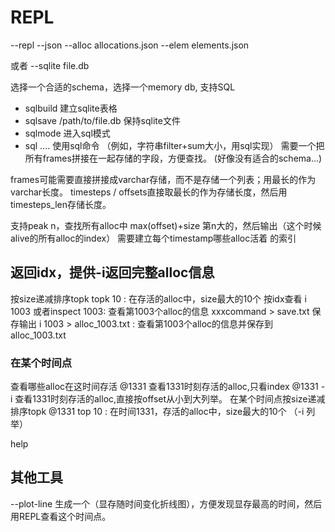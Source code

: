 # REPL
--repl
--json --alloc allocations.json --elem elements.json

或者
--sqlite file.db

选择一个合适的schema，选择一个memory db, 支持SQL
- sqlbuild 建立sqlite表格
- sqlsave /path/to/file.db 保持sqlite文件
- sqlmode 进入sql模式
- sql .... 使用sql命令
（例如，字符串filter+sum大小，用sql实现）
需要一个把所有frames拼接在一起存储的字段，方便查找。
(好像没有适合的schema...)

frames可能需要直接拼接成varchar存储，而不是存储一个列表；用最长的作为varchar长度。
timesteps / offsets直接取最长的作为存储长度，然后用timesteps_len存储长度。

支持peak n，查找所有alloc中 max(offset)+size 第n大的，然后输出（这个时候alive的所有alloc的index）
需要建立每个timestamp哪些alloc活着 的索引


## 返回idx，提供-i返回完整alloc信息
按size递减排序topk   topk 10 : 在存活的alloc中，size最大的10个
按idx查看       i 1003 或者inspect 1003: 查看第1003个alloc的信息
xxxcommand > save.txt 保存输出      i 1003 > alloc_1003.txt : 查看第1003个alloc的信息并保存到alloc_1003.txt

### 在某个时间点
查看哪些alloc在这时间存活  @1331 查看1331时刻存活的alloc,只看index
                        @1331 -i 查看1331时刻存活的alloc,直接按offset从小到大列举。
在某个时间点按size递减排序topk    @1331 top 10 : 在时间1331，存活的alloc中，size最大的10个 （-i 列举）

<!-- time range filter, 提供起止时间，查看哪些alloc在这时间内完整存活 @1331-1320 查看1331-1320时刻完整存活的alloc信息 -->


help


## 其他工具
--plot-line
生成一个（显存随时间变化折线图），方便发现显存最高的时间，然后用REPL查看这个时间点。
